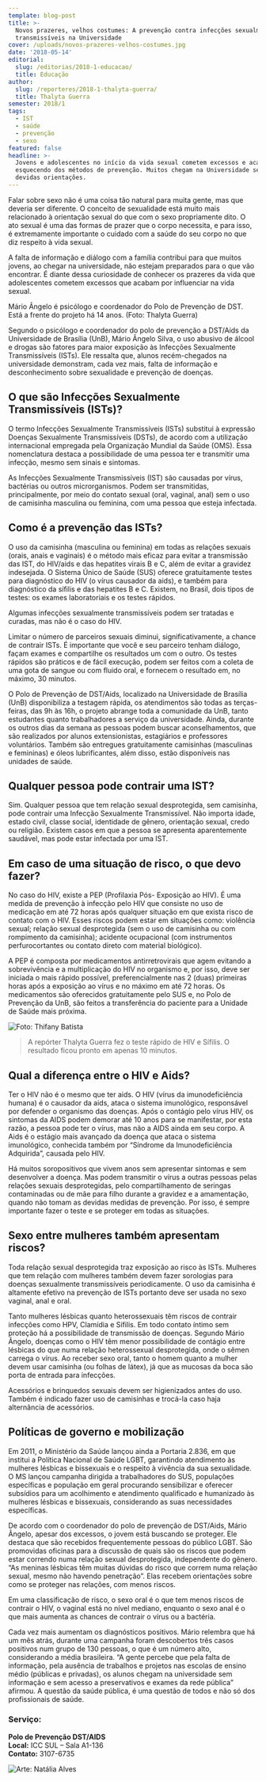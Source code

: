 ```yaml
---
template: blog-post
title: >-
  Novos prazeres, velhos costumes: A prevenção contra infecções sexualmente
  transmissíveis na Universidade
cover: /uploads/novos-prazeres-velhos-costumes.jpg
date: '2018-05-14'
editorial:
  slug: /editorias/2018-1-educacao/
  title: Educação
author:
  slug: /reporteres/2018-1-thalyta-guerra/
  title: Thalyta Guerra
semester: 2018/1
tags:
  - IST
  - saúde
  - prevenção
  - sexo
featured: false
headline: >-
  Jovens e adolescentes no início da vida sexual cometem excessos e acabam
  esquecendo dos métodos de prevenção. Muitos chegam na Universidade sem as
  devidas orientações.
---
```

Falar sobre sexo não é uma coisa tão natural para muita gente, mas que deveria ser diferente. O conceito de sexualidade está muito mais relacionado à orientação sexual do que com o sexo propriamente dito. O ato sexual é uma das formas de prazer que o corpo necessita, e para isso, é extremamente importante o cuidado com a saúde do seu corpo no que diz respeito à vida sexual.

A falta de informação e diálogo com a família contribui para que muitos jovens, ao chegar na universidade, não estejam preparados para o que vão encontrar. É diante dessa curiosidade de conhecer os prazeres da vida que adolescentes cometem excessos que acabam por influenciar na vida sexual.

Mário Ângelo é psicólogo e coordenador do Polo de Prevenção de DST. Está a frente do projeto há 14 anos. (Foto: Thalyta Guerra)

Segundo o psicólogo e coordenador do polo de prevenção a DST/Aids da Universidade de Brasília (UnB), Mário Ângelo Silva, o uso abusivo de álcool e drogas são fatores para maior exposição às Infecções Sexualmente Transmissíveis (ISTs). Ele ressalta que, alunos recém-chegados na universidade demonstram, cada vez mais, falta de informação e desconhecimento sobre sexualidade e prevenção de doenças.

## O que são Infecções Sexualmente Transmissíveis (ISTs)?

O termo Infecções Sexualmente Transmissíveis (ISTs) substitui à expressão Doenças Sexualmente Transmissíveis (DSTs), de acordo com a utilização internacional empregada pela Organização Mundial da Saúde (OMS). Essa nomenclatura destaca a possibilidade de uma pessoa ter e transmitir uma infecção, mesmo sem sinais e sintomas.

As Infecções Sexualmente Transmissíveis (IST) são causadas por vírus, bactérias ou outros microrganismos. Podem ser transmitidas, principalmente, por meio do contato sexual (oral, vaginal, anal) sem o uso de camisinha masculina ou feminina, com uma pessoa que esteja infectada.

## Como é a prevenção das ISTs?

O uso da camisinha (masculina ou feminina) em todas as relações sexuais (orais, anais e vaginais) é o método mais eficaz para evitar a transmissão das IST, do HIV/aids e das hepatites virais B e C, além de evitar a gravidez indesejada. O Sistema Único de Saúde (SUS) oferece gratuitamente testes para diagnóstico do HIV (o vírus causador da aids), e também para diagnóstico da sífilis e das hepatites B e C. Existem, no Brasil, dois tipos de testes: os exames laboratoriais e os testes rápidos.

Algumas infecções sexualmente transmissíveis podem ser tratadas e curadas, mas não é o caso do HIV.

Limitar o número de parceiros sexuais diminui, significativamente, a chance de contrair ISTs. É importante que você e seu parceiro tenham diálogo, façam exames e compartilhe os resultados um com o outro. Os testes rápidos são práticos e de fácil execução, podem ser feitos com a coleta de uma gota de sangue ou com fluido oral, e fornecem o resultado em, no máximo, 30 minutos.

O Polo de Prevenção de DST/Aids, localizado na Universidade de Brasília (UnB) disponibiliza a testagem rápida, os atendimentos são todas as terças-feiras, das 9h às 16h, o projeto abrange toda a comunidade da UnB, tanto estudantes quanto trabalhadores a serviço da universidade. Ainda, durante os outros dias da semana as pessoas podem buscar aconselhamentos, que são realizados por alunos extensionistas, estagiários e professores voluntários. Também são entregues gratuitamente camisinhas (masculinas e femininas) e óleos lubrificantes, além disso, estão disponíveis nas unidades de saúde.

## Qualquer pessoa pode contrair uma IST?

Sim. Qualquer pessoa que tem relação sexual desprotegida, sem camisinha, pode contrair uma Infecção Sexualmente Transmissível. Não importa idade, estado civil, classe social, identidade de gênero, orientação sexual, credo ou religião. Existem casos em que a pessoa se apresenta aparentemente saudável, mas pode estar infectada por uma IST.

## Em caso de uma situação de risco, o que devo fazer?

No caso do HIV, existe a PEP (Profilaxia Pós- Exposição ao HIV). É uma medida de prevenção à infecção pelo HIV que consiste no uso de medicação em até 72 horas após qualquer situação em que exista risco de contato com o HIV. Esses riscos podem estar em situações como: violência sexual; relação sexual desprotegida (sem o uso de camisinha ou com rompimento da camisinha); acidente ocupacional (com instrumentos perfurocortantes ou contato direto com material biológico).

A PEP é composta por medicamentos antirretrovirais que agem evitando a sobrevivência e a multiplicação do HIV no organismo e, por isso, deve ser iniciada o mais rápido possível, preferencialmente nas 2 (duas) primeiras horas após a exposição ao vírus e no máximo em até 72 horas. Os medicamentos são oferecidos gratuitamente pelo SUS e, no Polo de Prevenção da UnB, são feitos a transferência do paciente para a Unidade de Saúde mais próxima.

![Foto: Thifany Batista](/uploads/novos-prazeres-velhos-costumes.jpg)

> A repórter Thalyta Guerra fez o teste rápido de HIV e Sífilis.
> O resultado ficou pronto em apenas 10 minutos.

## Qual a diferença entre o HIV e Aids?

Ter o HIV não é o mesmo que ter aids. O HIV (vírus da imunodeficiência humana) é o causador da aids, ataca o sistema imunológico, responsável por defender o organismo das doenças. Após o contágio pelo vírus HIV, os sintomas da AIDS podem demorar até 10 anos para se manifestar, por esta razão, a pessoa pode ter o vírus, mas não a AIDS ainda em seu corpo. A Aids é o estágio mais avançado da doença que ataca o sistema imunológico, conhecida também por “Síndrome da Imunodeficiência Adquirida”, causada pelo HIV.

Há muitos soropositivos que vivem anos sem apresentar sintomas e sem desenvolver a doença. Mas podem transmitir o vírus a outras pessoas pelas relações sexuais desprotegidas, pelo compartilhamento de seringas contaminadas ou de mãe para filho durante a gravidez e a amamentação, quando não tomam as devidas medidas de prevenção. Por isso, é sempre importante fazer o teste e se proteger em todas as situações.

## Sexo entre mulheres também apresentam riscos?

Toda relação sexual desprotegida traz exposição ao risco às ISTs. Mulheres que tem relação com mulheres também devem fazer sorologias para doenças sexualmente transmissíveis periodicamente. O uso da camisinha é altamente efetivo na prevenção de ISTs portanto deve ser usada no sexo vaginal, anal e oral.

Tanto mulheres lésbicas quanto heterossexuais têm riscos de contrair infecções como HPV, Clamídia e Sífilis. Em todo contato íntimo sem proteção há a possibilidade de transmissão de doenças. Segundo Mário Ângelo, doenças como o HIV têm menor possibilidade de contágio entre lésbicas do que numa relação heterossexual desprotegida, onde o sêmen carrega o vírus. Ao receber sexo oral, tanto o homem quanto a mulher devem usar camisinha (ou folhas de látex), já que as mucosas da boca são porta de entrada para infecções.

Acessórios e brinquedos sexuais devem ser higienizados antes do uso. Também é indicado fazer uso de camisinhas e trocá-la caso haja alternância de acessórios.

## Políticas de governo e mobilização

Em 2011, o Ministério da Saúde lançou ainda a Portaria 2.836, em que institui a Política Nacional de Saúde LGBT, garantindo atendimento às mulheres lésbicas e bissexuais e o respeito à vivência da sua sexualidade. O MS lançou campanha dirigida a trabalhadores do SUS, populações específicas e população em geral procurando sensibilizar e oferecer subsídios para um acolhimento e atendimento qualificado e humanizado às mulheres lésbicas e bissexuais, considerando as suas necessidades específicas.

De acordo com o coordenador do polo de prevenção de DST/Aids, Mário Ângelo, apesar dos excessos, o jovem está buscando se proteger. Ele destaca que são recebidos frequentemente pessoas do público LGBT. São promovidas oficinas para a discussão de quais são os riscos que podem estar correndo numa relação sexual desprotegida, independente do gênero. “As meninas lésbicas têm muitas dúvidas do risco que correm numa relação sexual, mesmo não havendo penetração”. Elas recebem orientações sobre como se proteger nas relações, com menos riscos.

Em uma classificação de risco, o sexo oral é o que tem menos riscos de contrair o HIV, o vaginal está no nível mediano, enquanto o sexo anal é o que mais aumenta as chances de contrair o vírus ou a bactéria.

Cada vez mais aumentam os diagnósticos positivos. Mário relembra que há um mês atrás, durante uma campanha foram descobertos três casos positivos num grupo de 130 pessoas, o que é um número alto, considerando a média brasileira. “A gente percebe que pela falta de informação, pela ausência de trabalhos e projetos nas escolas de ensino médio (públicas e privadas), os alunos chegam na universidade sem informação e sem acesso a preservativos e exames da rede pública” afirmou. A questão da saúde pública, é uma questão de todos e não só dos profissionais de saúde.

### Serviço:

**Polo de Prevenção DST/AIDS**\
**Local:** ICC SUL – Sala A1-136\
**Contato:** 3107-6735

![Arte: Natália Alves](/uploads/img-20180515-wa0040.jpg)
